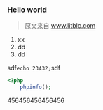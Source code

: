 ### Hello world 
 > 原文来自 www.litblc.com

1. xx
2. dd
3. dd

sdf`echo 23432;`sdf

```php
<?php
    phpinfo();
```


456456456456456
